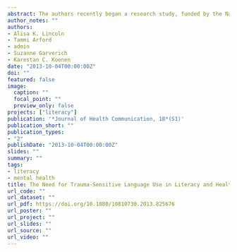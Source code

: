 ```yaml
---
abstract: The authors recently began a research study, funded by the National Institute of Mental Health, aimed at increasing the understanding of the ways in which limited literacy affects the lives of people with serious mental illness. In preparing for the study, the authors reviewed many health literacy screens and assessments for their appropriateness in public urban mental health settings. The Rapid Estimate of Adult Literacy in Medicine and the Test of Functional Health Literacy in Adults, perhaps the most frequently used assessments of health literacy, involve assessments that include lists of words that the test-taker must choose from or read. Each of these instruments includes language that is potentially triggering for trauma survivors, particularly those with posttraumatic stress disorder (PTSD). The research participants for the current project are consumers of mental health services, and thus, the authors believe it is essential to remove the problematic language, given that the likelihood of a diagnosis of PTSD and/or a history of abuse is higher than average among this population. However, the authors argue that this issue applies to anyone who administers these instruments, because sexual assault and abuse, as well as PTSD diagnoses, are certainly not confined to those who seek mental health services. The authors' aim is not only to call attention to the use of triggering language in existing literacy and health-related assessments and research instruments, but also to advocate that others take similar steps toward embracing more sensitive language by removing or replacing words that may cause unnecessary stress, anxiety, or pain to those who are at increased risk of retraumatization.
author_notes: ""
authors:
- Alisa K. Lincoln
- Tammi Arford
- admin
- Suzanne Garverich
- Karestan C. Koenen
date: "2013-10-04T00:00:00Z"
doi: ""
featured: false
image:
  caption: ""
  focal_point: ""
  preview_only: false
projects: ["literacy"]
publication: '*Journal of Health Communication, 18*(S1)'
publication_short: ""
publication_types:
- "2"
publishDate: "2013-10-04T00:00:00Z"
slides: ""
summary: ""
tags:
- literacy
- mental health
title: The Need for Trauma-Sensitive Language Use in Literacy and Health Literacy Screening Instruments
url_code: ""
url_dataset: ""
url_pdf: https://doi.org/10.1080/10810730.2013.825676
url_poster: ""
url_project: ""
url_slides: ""
url_source: ""
url_video: ""
---
```

